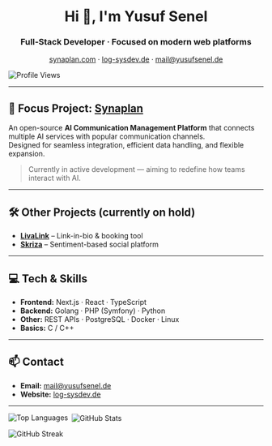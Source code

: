 <h1 align="center">Hi 👋, I'm Yusuf Senel</h1>
<h3 align="center">Full-Stack Developer · Focused on modern web platforms</h3>

<p align="center">
  <a href="https://synaplan.com" target="_blank">synaplan.com</a> · 
  <a href="https://log-sysdev.de" target="_blank">log-sysdev.de</a> · 
  <a href="mailto:mail@yusufsenel.de">mail@yusufsenel.de</a>
</p>

<p align="left">
  <img src="https://komarev.com/ghpvc/?username=yusuf57rl&label=Profile%20views&color=0e75b6&style=flat" alt="Profile Views" />
</p>

---

## 🚀 Focus Project: [**Synaplan**](https://synaplan.com)
An open-source **AI Communication Management Platform** that connects multiple AI services with popular communication channels.  
Designed for seamless integration, efficient data handling, and flexible expansion.

> Currently in active development — aiming to redefine how teams interact with AI.

---

## 🛠 Other Projects (currently on hold)
- [**LivaLink**](https://livalink.com) – Link-in-bio & booking tool  
- [**Skriza**](https://skriza.com) – Sentiment-based social platform

---

## 💻 Tech & Skills
- **Frontend:** Next.js · React · TypeScript  
- **Backend:** Golang · PHP (Symfony) · Python  
- **Other:** REST APIs · PostgreSQL · Docker · Linux  
- **Basics:** C / C++

---

## 📫 Contact
- **Email:** mail@yusufsenel.de  
- **Website:** [log-sysdev.de](https://log-sysdev.de)  

---

<p>
  <img align="left" src="https://github-readme-stats.vercel.app/api/top-langs?username=yusuf57rl&show_icons=true&locale=en&layout=compact&theme=radical" alt="Top Languages" />
</p>

<p>&nbsp;<img align="center" src="https://github-readme-stats.vercel.app/api?username=yusuf57rl&show_icons=true&locale=en&layout=compact&theme=radical" alt="GitHub Stats" /></p>

<p><img align="center" src="https://github-readme-streak-stats.herokuapp.com/?user=yusuf57rl&layout=compact&theme=radical" alt="GitHub Streak" /></p>
